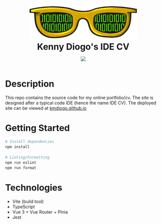 <div align="center" style="display:flex;flex-direction:column;">
  <a href="https://excalidraw.com">
    <img width="350" src="./src/assets/logos/dilogo-light-color.png" alt="Kenny Diogo's IDE CV Logo." />
  </a>
  <h1 style="margin: 0">Kenny Diogo's IDE CV</h1>
  <p>
    <a target="_blank" href="https://crowdin.com/project/excalidraw">
      <img src="https://github.com/kmdiogo/kdiogo-ide-cv/actions/workflows/cicd.yml/badge.svg">
    </a>
  </p>
</div>

# Description
This repo contains the source code for my online portfolio/cv.
The site is designed after a typical code IDE (hence the name IDE CV).
The deployed site can be viewed at [kmdiogo.github.io](https://kmdiogo.github.io)
# Getting Started
```bash
# Install dependencies
npm install

# Linting/Formatting
npm run eslint
npm run format
```

# Technologies
- Vite (build tool)
- TypeScript
- Vue 3 + Vue Router + Pinia
- Jest
